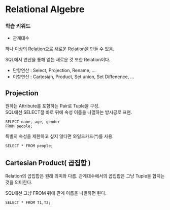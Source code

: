 # Relational Algebre

### 학습 키워드 
* 관계대수

하나 이상의 Relation으로 새로운 Relation을 만들 수 있음.

SQL에서 연산을 통해 얻는 새로운 것 또한 Relation이다.

  * 단항연산 : Select, Projection, Rename, ... 
  * 이항연산 : Cartesian, Product, Set union, Set Diffenence, ...

## Projection
원하는 Attribute를 포함하는 Pair로 Tuple을 구성.      
SQL에선 SELECT절 바로 뒤에 속성 이름을 나열하는 방시긍로 표현.      

    SELECT name, age, gender
    FROM people;

특별히 속성을 제한하고 싶지 않다면 와일드카드(*)를 사용.       

    SELECT * FROM people;

## Cartesian Product( 곱집합 )

Relation의 곱집합은 원래 의미와 다름. 관계대수에서의 곱집합은 그냥 Tuple을 합치는 것을 의미한다.

SQL에선 그냥 FROM 뒤에 관계 이름을 나열하면 된다.

    SELECT * FROM T1,T2;

